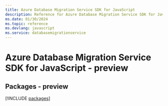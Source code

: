 ```yaml
---
title: Azure Database Migration Service SDK for JavaScript
description: Reference for Azure Database Migration Service SDK for JavaScript
ms.date: 01/30/2024
ms.topic: reference
ms.devlang: javascript
ms.service: databasemigrationservice
---
```

# Azure Database Migration Service SDK for JavaScript - preview
## Packages - preview
[!INCLUDE [packages](database-migration-service-index.md)]